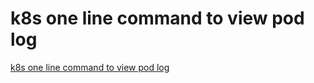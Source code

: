 # k8s one line command to view pod log
[k8s one line command to view pod log](https://aiwithcloud.com/2022/09/15/k8s_one_line_command_to_view_pod_log/)